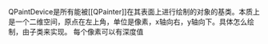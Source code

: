 QPaintDevice是所有能被[[QPainter]]在其表面上进行绘制的对象的基类。本质上是一个二维空间，原点在左上角，单位是像素，x轴向右，y轴向下。具体怎么绘制，由子类来实现。
每个像素可以有深度值